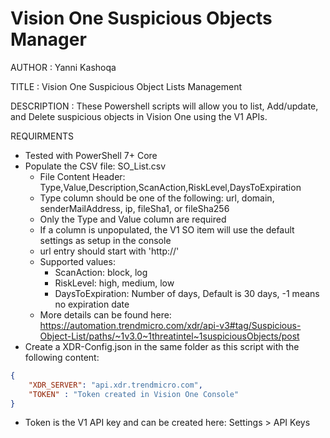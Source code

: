 # Vision One Suspicious Objects Manager

AUTHOR		: Yanni Kashoqa

TITLE		: Vision One Suspicious Object Lists Management

DESCRIPTION	: These Powershell scripts will allow you to list, Add/update, and Delete suspicious objects in Vision One using the V1 APIs.


REQUIRMENTS
- Tested with PowerShell 7+ Core
- Populate the CSV file: SO_List.csv
    - File Content Header:  Type,Value,Description,ScanAction,RiskLevel,DaysToExpiration
    - Type column should be one of the following: url, domain, senderMailAddress, ip, fileSha1, or fileSha256
    - Only the Type and Value column are required
    - If a column is unpopulated, the V1 SO item will use the default settings as setup in the console
    - url entry should start with 'http://' 
    - Supported values:
        - ScanAction:  block, log
        - RiskLevel: high, medium, low
        - DaysToExpiration: Number of days, Default is 30 days, -1 means no expiration date
    - More details can be found here:  https://automation.trendmicro.com/xdr/api-v3#tag/Suspicious-Object-List/paths/~1v3.0~1threatintel~1suspiciousObjects/post    
- Create a XDR-Config.json in the same folder as this script with the following content:

~~~~JSON
{
    "XDR_SERVER": "api.xdr.trendmicro.com",
    "TOKEN" : "Token created in Vision One Console"
}
~~~~

- Token is the V1 API key and can be created here: Settings > API Keys
